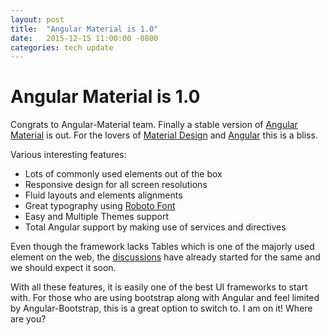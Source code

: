```yaml
---
layout: post
title:  "Angular Material is 1.0"
date:   2015-12-15 11:00:00 -0800
categories: tech update
---
```


# Angular Material is 1.0

Congrats to Angular-Material team. Finally a stable version of [Angular Material](https://material.angularjs.org/latest/) is out. For the lovers of [Material Design](https://www.google.com/design/spec/material-design/introduction.html) and [Angular](https://angularjs.org/) this is a bliss.

Various interesting features:  
- Lots of commonly used elements out of the box  
- Responsive design for all screen resolutions  
- Fluid layouts and elements alignments  
- Great typography using [Roboto Font](https://www.google.com/fonts/specimen/Roboto)  
- Easy and Multiple Themes support  
- Total Angular support by making use of services and directives  

Even though the framework lacks Tables which is one of the majorly used element on the web, the [discussions](https://github.com/angular/material/issues/796) have already started for the same and we should expect it soon.

With all these features, it is easily one of the best UI frameworks to start with. For those who are using bootstrap along with Angular and feel limited by Angular-Bootstrap, this is a great option to switch to. I am on it! Where are you?

